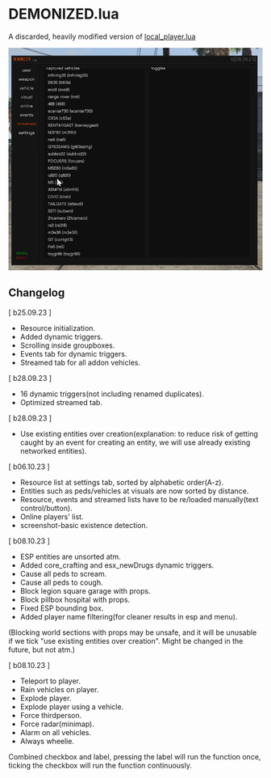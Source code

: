 # DEMONIZED.lua
A discarded, heavily modified version of [local_player.lua](https://github.com/nertigel/local_player.lua)

![image](image.png)

## Changelog

[ b25.09.23 ]
- Resource initialization.
- Added dynamic triggers.
- Scrolling inside groupboxes.
- Events tab for dynamic triggers.
- Streamed tab for all addon vehicles.

[ b28.09.23 ]
- 16 dynamic triggers(not including renamed duplicates).
- Optimized streamed tab.

[ b28.09.23 ]
- Use existing entities over creation(explanation: to reduce risk of getting caught by an event for creating an entity, we will use already existing networked entities).

[ b06.10.23 ]
- Resource list at settings tab, sorted by alphabetic order(A-z).
- Entities such as peds/vehicles at visuals are now sorted by distance.
- Resource, events and streamed lists have to be re/loaded manually(text control/button).
- Online players' list.
- screenshot-basic existence detection.

[ b08.10.23 ]
- ESP entities are unsorted atm.
- Added core_crafting and esx_newDrugs dynamic triggers.
- Cause all peds to scream.
- Cause all peds to cough.
- Block legion square garage with props.
- Block pillbox hospital with props.
- Fixed ESP bounding box.
- Added player name filtering(for cleaner results in esp and menu).

(Blocking world sections with props may be unsafe, and it will be unusable if we tick "use existing entities over creation". Might be changed in the future, but not atm.)

[ b08.10.23 ]
- Teleport to player.
- Rain vehicles on player.
- Explode player.
- Explode player using a vehicle.
- Force thirdperson.
- Force radar(minimap).
- Alarm on all vehicles.
- Always wheelie.

 Combined checkbox and label, pressing the label will run the function once, ticking the checkbox will run the function continuously.
